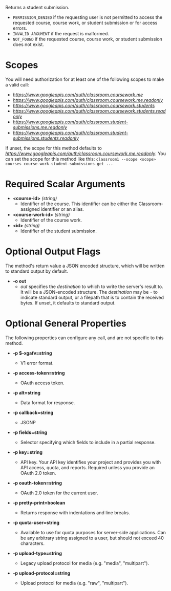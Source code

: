 Returns a student submission.

* `PERMISSION_DENIED` if the requesting user is not permitted to access the
requested course, course work, or student submission or for
access errors.
* `INVALID_ARGUMENT` if the request is malformed.
* `NOT_FOUND` if the requested course, course work, or student submission
does not exist.
# Scopes

You will need authorization for at least one of the following scopes to make a valid call:

* *https://www.googleapis.com/auth/classroom.coursework.me*
* *https://www.googleapis.com/auth/classroom.coursework.me.readonly*
* *https://www.googleapis.com/auth/classroom.coursework.students*
* *https://www.googleapis.com/auth/classroom.coursework.students.readonly*
* *https://www.googleapis.com/auth/classroom.student-submissions.me.readonly*
* *https://www.googleapis.com/auth/classroom.student-submissions.students.readonly*

If unset, the scope for this method defaults to *https://www.googleapis.com/auth/classroom.coursework.me.readonly*.
You can set the scope for this method like this: `classroom1 --scope <scope> courses course-work-student-submissions-get ...`
# Required Scalar Arguments
* **&lt;course-id&gt;** *(string)*
    - Identifier of the course.
        This identifier can be either the Classroom-assigned identifier or an
        alias.
* **&lt;course-work-id&gt;** *(string)*
    - Identifier of the course work.
* **&lt;id&gt;** *(string)*
    - Identifier of the student submission.

# Optional Output Flags

The method's return value a JSON encoded structure, which will be written to standard output by default.

* **-o out**
    - *out* specifies the *destination* to which to write the server's result to.
      It will be a JSON-encoded structure.
      The *destination* may be `-` to indicate standard output, or a filepath that is to contain the received bytes.
      If unset, it defaults to standard output.
# Optional General Properties

The following properties can configure any call, and are not specific to this method.

* **-p $-xgafv=string**
    - V1 error format.

* **-p access-token=string**
    - OAuth access token.

* **-p alt=string**
    - Data format for response.

* **-p callback=string**
    - JSONP

* **-p fields=string**
    - Selector specifying which fields to include in a partial response.

* **-p key=string**
    - API key. Your API key identifies your project and provides you with API access, quota, and reports. Required unless you provide an OAuth 2.0 token.

* **-p oauth-token=string**
    - OAuth 2.0 token for the current user.

* **-p pretty-print=boolean**
    - Returns response with indentations and line breaks.

* **-p quota-user=string**
    - Available to use for quota purposes for server-side applications. Can be any arbitrary string assigned to a user, but should not exceed 40 characters.

* **-p upload-type=string**
    - Legacy upload protocol for media (e.g. &#34;media&#34;, &#34;multipart&#34;).

* **-p upload-protocol=string**
    - Upload protocol for media (e.g. &#34;raw&#34;, &#34;multipart&#34;).
